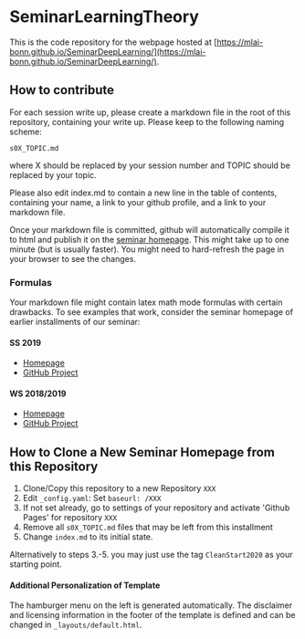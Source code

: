 # SeminarLearningTheory

This is the code repository for the webpage hosted at [https://mlai-bonn.github.io/SeminarDeepLearning/](https://mlai-bonn.github.io/SeminarDeepLearning/).


## How to contribute

For each session write up, please create a markdown file in the root of this repository, containing your write up. 
Please keep to the following naming scheme:

    s0X_TOPIC.md

where X should be replaced by your session number and TOPIC should be replaced by your topic.

Please also edit index.md to contain a new line in the table of contents, containing your name, a link to your github profile, and a link to your markdown file.

Once your markdown file is committed, github will automatically compile it to html and publish it on the [seminar homepage](https://mlai-bonn.github.io/SeminarDeepLearning/).
This might take up to one minute (but is usually faster).
You might need to hard-refresh the page in your browser to see the changes.

### Formulas

Your markdown file might contain latex math mode formulas with certain drawbacks. 
To see examples that work, consider the seminar homepage of earlier installments of our seminar:

#### SS 2019
- [Homepage](https://pwelke.github.io/SeminarFromTheoryToAlgorithms/)
- [GitHub Project](https://github.com/pwelke/SeminarFromTheoryToAlgorithms/)

#### WS 2018/2019
- [Homepage](https://pwelke.github.io/SeminarLearningTheory/)
- [GitHub Project](https://github.com/pwelke/SeminarLearningTheory/)


## How to Clone a New Seminar Homepage from this Repository

1. Clone/Copy this repository to a new Repository ``XXX``
2. Edit ``_config.yaml``: Set ``baseurl: /XXX``
3. If not set already, go to settings of your repository and activate 'Github Pages' for repository ``XXX``
4. Remove all ``s0X_TOPIC.md`` files that may be left from this installment
5. Change ``index.md`` to its initial state.

Alternatively to steps 3.-5. you may just use the tag ``CleanStart2020`` as your starting point.


#### Additional Personalization of Template

The hamburger menu on the left is generated automatically. 
The disclaimer and licensing information in the footer of the template is defined and can be changed in ``_layouts/default.html``.
